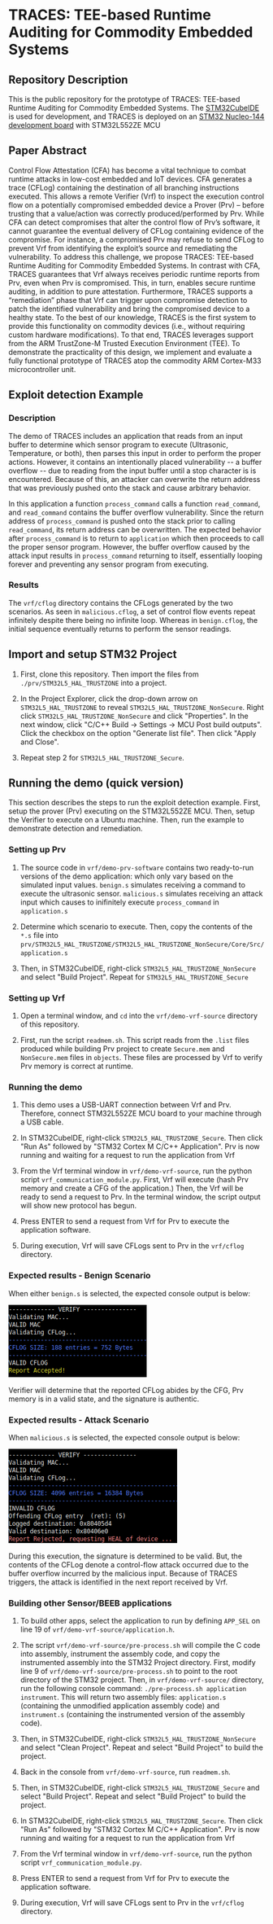 # TRACES: TEE-based Runtime Auditing for Commodity Embedded Systems

## Repository Description
This is the public repository for the prototype of TRACES: TEE-based Runtime Auditing for Commodity Embedded Systems. The [STM32CubeIDE](https://www.st.com/en/development-tools/stm32cubeide.html) is used for development, and TRACES is deployed on an [STM32 Nucleo-144 development board](https://www.st.com/en/evaluation-tools/nucleo-l552ze-q.html#overview) with STM32L552ZE MCU


## Paper Abstract
Control Flow Attestation (CFA) has become a vital technique to combat runtime attacks in low-cost embedded and IoT devices. CFA generates a trace (CFLog) containing the destination of all branching instructions executed. This allows a remote Verifier (Vrf) to inspect the execution control flow on a potentially compromised embedded device a Prover (Prv) – before trusting that a value/action was correctly produced/performed by Prv. While CFA can detect compromises that alter the control flow of Prv’s software, it cannot guarantee the eventual delivery of CFLog containing evidence of the compromise. For instance, a compromised Prv may refuse to send CFLog to prevent Vrf from identifying the exploit’s source and remediating the vulnerability. To address this challenge, we propose TRACES: TEE-based Runtime Auditing for Commodity Embedded Systems. In contrast with CFA, TRACES guarantees that Vrf always receives periodic runtime reports from Prv, even when Prv is compromised. This, in turn, enables secure runtime auditing, in addition to pure attestation. Furthermore, TRACES supports a “remediation” phase that Vrf can trigger upon compromise detection to patch the identified vulnerability and bring the compromised device to a healthy state. To the best of our knowledge, TRACES is the first system to provide this functionality on commodity devices (i.e., without requiring custom hardware modifications). To that end, TRACES leverages support from the ARM TrustZone-M Trusted Execution Environment (TEE). To demonstrate the practicality of this design, we implement and evaluate a fully functional prototype of TRACES atop the commodity ARM Cortex-M33 microcontroller unit.

## Exploit detection Example

### Description
The demo of TRACES includes an application that reads from an input buffer to determine which sensor program to execute (Ultrasonic, Temperature, or both), then parses this input in order to perform the proper actions. However, it contains an intentionally placed vulnerability -- a buffer overflow -- due to reading from the input buffer until a stop character is is encountered. Because of this, an attacker can overwrite the return address that was previously pushed onto the stack and cause arbitrary behavior.

In this application a function `process_command` calls a function `read_command`, and `read_command` contains the buffer overflow vulnerability. Since the return address of `process_command` is pushed onto the stack prior to calling `read_command`, its return address can be overwritten. The expected behavior after `process_command` is to return to `application` which then proceeds to call the proper sensor program. However, the buffer overflow caused by the attack input results in `process_command` returning to itself, essentially looping forever and preventing any sensor program from executing. 

### Results
The `vrf/cflog` directory contains the CFLogs generated by the two scenarios. As seen in `malicious.cflog`, a set of control flow events repeat infinitely despite there being no infinite loop. Whereas in `benign.cflog`, the initial sequence eventually returns to perform the sensor readings.

## Import and setup STM32 Project

1) First, clone this repository. Then import the files from `./prv/STM32L5_HAL_TRUSTZONE` into a project.

2) In the Project Explorer, click the drop-down arrow on `STM32L5_HAL_TRUSTZONE` to reveal `STM32L5_HAL_TRUSTZONE_NonSecure`. Right click `STM32L5_HAL_TRUSTZONE_NonSecure` and click "Properties". In the next window, click "C/C++ Build -> Settings -> MCU Post build outputs". Click the checkbox on the option "Generate list file". Then click "Apply and Close". 

3) Repeat step 2 for `STM32L5_HAL_TRUSTZONE_Secure`.

## Running the demo (quick version)

This section describes the steps to run the exploit detection example. First, setup the prover (Prv) executing on the  STM32L552ZE MCU. Then, setup the Verifier to execute on a Ubuntu machine. Then, run the example to demonstrate detection and remediation.

### Setting up Prv

1) The source code in `vrf/demo-prv-software` contains two ready-to-run versions of the demo application: which only vary based on the simulated input values. 
	`benign.s` simulates receiving a command to execute the ultrasonic sensor.
	`malicious.s` simulates receiving an attack input which causes to inifinitely execute `process_command` in `application.s`

2) Determine which scenario to execute. Then, copy the contents of the `*.s` file into `prv/STM32L5_HAL_TRUSTZONE/STM32L5_HAL_TRUSTZONE_NonSecure/Core/Src/application.s`

3) Then, in STM32CubeIDE, right-click `STM32L5_HAL_TRUSTZONE_NonSecure` and select "Build Project". Repeat for `STM32L5_HAL_TRUSTZONE_Secure`

### Setting up Vrf

1) Open a terminal window, and `cd` into the `vrf/demo-vrf-source` directory of this repository.

2) First, run the script `readmem.sh`. This script reads from the `.list` files produced while building Prv project to create `Secure.mem` and `NonSecure.mem` files in `objects`. These files are processed by Vrf to verify Prv memory is correct at runtime.

### Running the demo

1) This demo uses a USB-UART connection between Vrf and Prv. Therefore, connect STM32L552ZE MCU board to your machine through a USB cable.

2) In STM32CubeIDE, right-click `STM32L5_HAL_TRUSTZONE_Secure`. Then click "Run As" followed by "STM32 Cortex M C/C++ Application". Prv is now running and waiting for a request to run the application from Vrf

3) From the Vrf terminal window in `vrf/demo-vrf-source`, run the python script `vrf_communication_module.py`. First, Vrf will execute (hash Prv memory and create a CFG of the application.) Then, the Vrf will be ready to send a request to Prv. In the terminal window, the script output will show new protocol has begun.

4) Press ENTER to send a request from Vrf for Prv to execute the application software. 

5) During execution, Vrf will save CFLogs sent to Prv in the `vrf/cflog` directory.

### Expected results - Benign Scenario

When either `benign.s` is selected, the expected console output is below: 

![console output benign-access](./demo-benign.png)

Verifier will determine that the reported CFLog abides by the CFG, Prv memory is in a valid state, and the signature is authentic.
 
### Expected results - Attack Scenario

When `malicious.s` is selected, the expected console output is below:

![console output malicious-access](./demo-attack.png)

During this execution, the signature is determined to be valid. But, the contents of the CFLog denote a control-flow attack occurred due to the buffer overflow incurred by the malicious input. Because of TRACES triggers, the attack is identified in the next report received by Vrf.

### Building other Sensor/BEEB applications

1) To build other apps, select the application to run by defining `APP_SEL` on line 19 of `vrf/demo-vrf-source/application.h`.

2) The script `vrf/demo-vrf-source/pre-process.sh` will compile the C code into assembly, instrument the assembly code, and copy the instrumented assembly into the STM32 Project directory. First, modify line 9 of `vrf/demo-vrf-source/pre-process.sh` to point to the root directory of the STM32 project. Then, in `vrf/demo-vrf-source/` directory, run the following console command: `./pre-process.sh application instrument`. This will return two assembly files: `application.s` (containing the unmodified application assembly code)  and `instrument.s` (containing the instrumented version of the assembly code).

3) Then, in STM32CubeIDE, right-click `STM32L5_HAL_TRUSTZONE_NonSecure` and select "Clean Project". Repeat and select "Build Project" to build the project.

4) Back in the console from `vrf/demo-vrf-source`, run `readmem.sh`. 

5) Then, in STM32CubeIDE, right-click `STM32L5_HAL_TRUSTZONE_Secure` and select "Build Project". Repeat and select "Build Project" to build the project.

6) In STM32CubeIDE, right-click `STM32L5_HAL_TRUSTZONE_Secure`. Then click "Run As" followed by "STM32 Cortex M C/C++ Application". Prv is now running and waiting for a request to run the application from Vrf

7) From the Vrf terminal window in `vrf/demo-vrf-source`, run the python script `vrf_communication_module.py`. 

8) Press ENTER to send a request from Vrf for Prv to execute the application software. 

9) During execution, Vrf will save CFLogs sent to Prv in the `vrf/cflog` directory.
